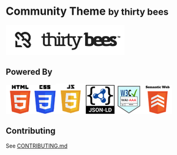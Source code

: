 # Community Theme <small> by thirty bees</small>
![thirty bees logo](docs/img/thirty-bees-dark.png)

**Powered By**
----
<img src="docs/img/HTML5_Logo.png" width="75" height="75"><img src="docs/img/CSS3_logo_and_wordmark.svg.png" width="55" height="75"><img src="docs/img/Javascript-shield.png" width="79" height="79"><img src="docs/img/json-ld-logo.png" width="75" height="75"><img src="docs/img/wai-aaa.png" width="75" height="75"><img src="docs/img/semanticweb.png" width="75" height="75">
## Contributing
See [CONTRIBUTING.md](CONTRIBUTING.md)
